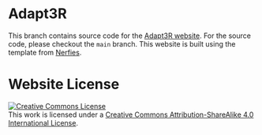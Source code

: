 # Adapt3R

This branch contains source code for the [Adapt3R website](https://www.pair.toronto.edu/Adapt3R/). For the source code, please checkout the `main` branch. This website is built using the template from [Nerfies](https://nerfies.github.io/).

# Website License
<a rel="license" href="http://creativecommons.org/licenses/by-sa/4.0/"><img alt="Creative Commons License" style="border-width:0" src="https://i.creativecommons.org/l/by-sa/4.0/88x31.png" /></a><br />This work is licensed under a <a rel="license" href="http://creativecommons.org/licenses/by-sa/4.0/">Creative Commons Attribution-ShareAlike 4.0 International License</a>.
